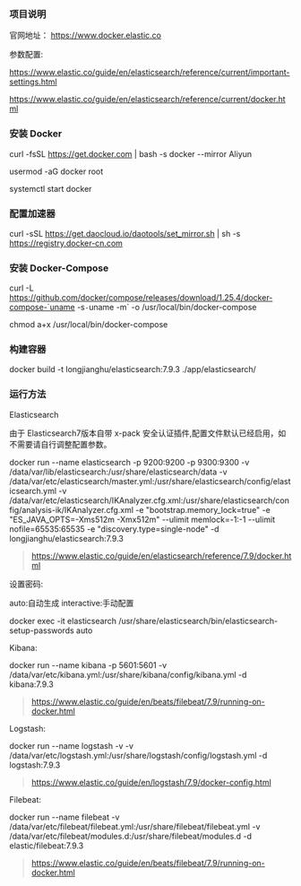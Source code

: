 ### 项目说明

官网地址： https://www.docker.elastic.co

参数配置:

https://www.elastic.co/guide/en/elasticsearch/reference/current/important-settings.html

https://www.elastic.co/guide/en/elasticsearch/reference/current/docker.html

### 安装 Docker

curl -fsSL https://get.docker.com | bash -s docker --mirror Aliyun

usermod -aG docker  root

systemctl start docker

### 配置加速器

curl -sSL https://get.daocloud.io/daotools/set_mirror.sh | sh -s https://registry.docker-cn.com

### 安装 Docker-Compose

curl -L https://github.com/docker/compose/releases/download/1.25.4/docker-compose-`uname -s`-`uname -m` -o /usr/local/bin/docker-compose

chmod a+x /usr/local/bin/docker-compose

### 构建容器

docker build -t longjianghu/elasticsearch:7.9.3 ./app/elasticsearch/

### 运行方法

Elasticsearch

由于 Elasticsearch7版本自带 x-pack 安全认证插件,配置文件默认已经启用，如不需要请自行调整配置参数。

docker run --name elasticsearch -p 9200:9200 -p 9300:9300 -v /data/var/lib/elasticsearch:/usr/share/elasticsearch/data -v /data/var/etc/elasticsearch/master.yml:/usr/share/elasticsearch/config/elasticsearch.yml -v /data/var/etc/elasticsearch/IKAnalyzer.cfg.xml:/usr/share/elasticsearch/config/analysis-ik/IKAnalyzer.cfg.xml -e "bootstrap.memory_lock=true" -e "ES_JAVA_OPTS=-Xms512m -Xmx512m" --ulimit memlock=-1:-1 --ulimit nofile=65535:65535 -e "discovery.type=single-node" -d longjianghu/elasticsearch:7.9.3

> https://www.elastic.co/guide/en/elasticsearch/reference/7.9/docker.html

设置密码:

auto:自动生成 interactive:手动配置

docker exec -it elasticsearch /usr/share/elasticsearch/bin/elasticsearch-setup-passwords auto

Kibana:

docker run --name kibana -p 5601:5601 -v /data/var/etc/kibana.yml:/usr/share/kibana/config/kibana.yml -d kibana:7.9.3

> https://www.elastic.co/guide/en/beats/filebeat/7.9/running-on-docker.html

Logstash:

docker run --name logstash -v -v /data/var/etc/logstash.yml:/usr/share/logstash/config/logstash.yml -d logstash:7.9.3

> https://www.elastic.co/guide/en/logstash/7.9/docker-config.html

Filebeat:

docker run --name filebeat -v /data/var/etc/filebeat/filebeat.yml:/usr/share/filebeat/filebeat.yml -v /data/var/etc/filebeat/modules.d:/usr/share/filebeat/modules.d -d elastic/filebeat:7.9.3

> https://www.elastic.co/guide/en/beats/filebeat/7.9/running-on-docker.html
